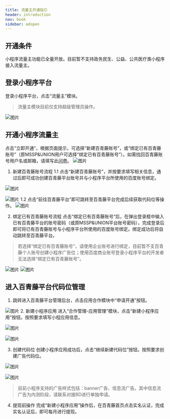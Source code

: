 ```yaml
---
title: 流量主开通指引
header: introduction
nav: book
sidebar: adopen
---
```


## 开通条件
小程序流量主功能已全量开放。目前暂不支持政务民生、公益、公共医疗类小程序接入流量主。

## 登录小程序平台

登录小程序平台，点击“流量主”模块。
> 流量主模块目前仅支持超级管理员操作。

![图片](../../img/introduction/ad/1.png)

##  开通小程序流量主

点击“立即开通”，根据页面提示，可选择“新建百青藤账号”，或“绑定已有百青藤账号”（原MSSP&UNION用户可选择“绑定已有百青藤账号”）。如需找回百青藤账号用户名或邮箱，请填写此[问卷](https://iwenjuan.baidu.com/?code=ptjj4s)。
![图片](../../img/introduction/ad/2.png)


1. 新建百青藤账号流程
 1.1 点击“新建百青藤账号”，并按要求填写相关信息，通过后即可成功创建百青藤平台账号并与小程序平台所使用的百度账号绑定。


![图片](../../img/introduction/ad/17.png)

![图片](../../img/introduction/ad/4.png)
 1.2 点击“前往百青藤平台”即可跳转至百青藤平台完成后续获取代码位等操作。
![图片](../../img/introduction/ad/5.png)

2. 绑定已有百青藤账号流程
点击“绑定已有百青藤账号“后，在弹出登录框中输入已有百青藤平台的账号密码（或原MSSP&UNION平台账号密码），完成登录后即可将已有百青藤账号与小程序平台所使用的百度账号绑定。绑定成功后将自动跳转至百青藤平台。
> 若选择“绑定已有百青藤账号”，请使用企业账号进行绑定，目前暂不支百青藤个人账号创建小程序广告位；使用百度商业账号登录小程序平台的开发者无法选择“绑定已有百青藤账号”。

![图片](../../img/introduction/ad/17.png)
![图片](../../img/introduction/ad/7.png)
 
## 进入百青藤平台代码位管理

1. 跳转进入百青藤平台管理后台，点击应用合作模块中“申请开通”按钮。

![图片](../../img/introduction/ad/13.png)
2. 新建小程序应用
进入“合作管理-应用管理”模块，点击“新建小程序应用”按钮。按照要求填写小程应用信息。

![图片](../../img/introduction/ad/14.png)

![图片](../../img/introduction/ad/16.png)

3. 创建代码位
创建小程序应用成功后，点击“继续新建代码位”按钮。按照要求创建广告代码位。

![图片](../../img/introduction/ad/15.png)

![图片](../../img/introduction/ad/12.png)

> 目前小程序支持的广告样式包括：banner广告、信息流广告。其中信息流广告为内测阶段，请联系对接BD进行单独申请。

4. 提现前操作
完成“新建小程序应用”操作后，在百青藤首页点击实名认证，完成实名认证后，即可每月进行提现。